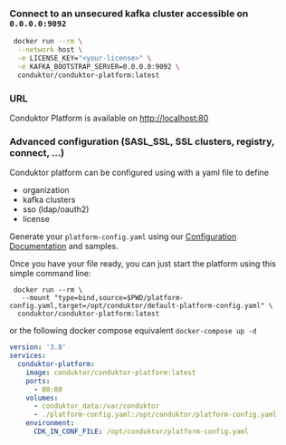 ### Connect to an unsecured kafka cluster accessible on `0.0.0.0:9092`
```sh
 docker run --rm \
  --network host \
  -e LICENSE_KEY="<your-license>" \
  -e KAFKA_BOOTSTRAP_SERVER=0.0.0.0:9092 \
  conduktor/conduktor-platform:latest
```

### URL
Conduktor Platform is available on [http://localhost:80](http://localhost:80)


### Advanced configuration (SASL_SSL, SSL clusters, registry, connect, ...)
Conduktor platform can be configured using with a yaml file to define
- organization
- kafka clusters
- sso (ldap/oauth2)
- license

Generate your `platform-config.yaml` using our [Configuration Documentation](./Configuration.md) and samples.

Once you have your file ready, you can just start the platform using this simple command line:
````
 docker run --rm \
   --mount "type=bind,source=$PWD/platform-config.yaml,target=/opt/conduktor/default-platform-config.yaml" \
  conduktor/conduktor-platform:latest
````
or the following docker compose equivalent `docker-compose up -d`
````yaml
version: '3.8'
services:
  conduktor-platform:
    image: conduktor/conduktor-platform:latest
    ports:
      - 80:80
    volumes:
      - conduktor_data:/var/conduktor
      - ./platform-config.yaml:/opt/conduktor/platform-config.yaml
    environment:
      CDK_IN_CONF_FILE: /opt/conduktor/platform-config.yaml
````
